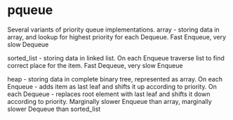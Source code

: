 # pqueue
Several variants of priority queue implementations.
array - storing data in array, and lookup for highest priority for each Dequeue.
  Fast Enqueue, very slow Dequeue
  
sorted_list - storing data in linked list. On each Enqueue traverse list to find correct place for the item.
  Fast Dequeue, very slow Enqueue

heap - storing data in complete binary tree, represented as array. 
  On each Enqueue - adds item as last leaf and shifts it up according to priority.
  On each Dequeue - replaces root element with last leaf and shifts it down according to priority.
  Marginally slower Enqueue than array, marginally slower Dequeue than sorted_list
